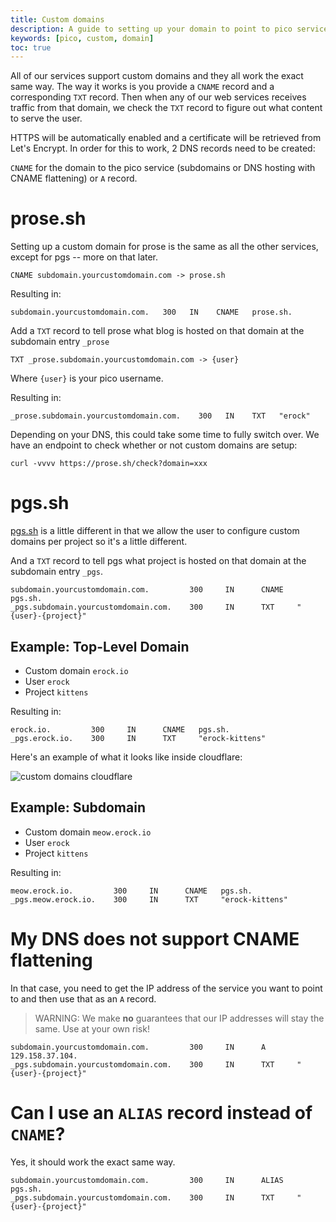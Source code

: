 ```yaml
---
title: Custom domains
description: A guide to setting up your domain to point to pico services
keywords: [pico, custom, domain]
toc: true
---
```


All of our services support custom domains and they all work the exact same way.
The way it works is you provide a `CNAME` record and a corresponding `TXT`
record. Then when any of our web services receives traffic from that domain, we
check the `TXT` record to figure out what content to serve the user.

HTTPS will be automatically enabled and a certificate will be retrieved from
Let's Encrypt. In order for this to work, 2 DNS records need to be created:

`CNAME` for the domain to the pico service (subdomains or DNS hosting with CNAME
flattening) or `A` record.

# prose.sh

Setting up a custom domain for prose is the same as all the other services,
except for pgs -- more on that later.

```
CNAME subdomain.yourcustomdomain.com -> prose.sh
```

Resulting in:

```
subdomain.yourcustomdomain.com.   300   IN    CNAME   prose.sh.
```

Add a `TXT` record to tell prose what blog is hosted on that domain at the
subdomain entry `_prose`

```
TXT _prose.subdomain.yourcustomdomain.com -> {user}
```

Where `{user}` is your pico username.

Resulting in:

```
_prose.subdomain.yourcustomdomain.com.    300   IN    TXT   "erock"
```

Depending on your DNS, this could take some time to fully switch over. We have
an endpoint to check whether or not custom domains are setup:

```
curl -vvvv https://prose.sh/check?domain=xxx
```

# pgs.sh

[pgs.sh](https://pgs.sh) is a little different in that we allow the user to
configure custom domains per project so it's a little different.

And a `TXT` record to tell pgs what project is hosted on that domain at the
subdomain entry `_pgs`.

```
subdomain.yourcustomdomain.com.         300     IN      CNAME   pgs.sh.
_pgs.subdomain.yourcustomdomain.com.    300     IN      TXT     "{user}-{project}"
```

## Example: Top-Level Domain

- Custom domain `erock.io`
- User `erock`
- Project `kittens`

Resulting in:

```
erock.io.         300     IN      CNAME   pgs.sh.
_pgs.erock.io.    300     IN      TXT     "erock-kittens"
```

Here's an example of what it looks like inside cloudflare:

![custom domains cloudflare](/custom-domains-cloudflare.png)

## Example: Subdomain

- Custom domain `meow.erock.io`
- User `erock`
- Project `kittens`

Resulting in:

```
meow.erock.io.         300     IN      CNAME   pgs.sh.
_pgs.meow.erock.io.    300     IN      TXT     "erock-kittens"
```

# My DNS does **not** support CNAME flattening

In that case, you need to get the IP address of the service you want to point to
and then use that as an `A` record.

> WARNING: We make **no** guarantees that our IP addresses will stay the same.
> Use at your own risk!

```
subdomain.yourcustomdomain.com.         300     IN      A       129.158.37.104.
_pgs.subdomain.yourcustomdomain.com.    300     IN      TXT     "{user}-{project}"
```

# Can I use an `ALIAS` record instead of `CNAME`?

Yes, it should work the exact same way.

```
subdomain.yourcustomdomain.com.         300     IN      ALIAS   pgs.sh.
_pgs.subdomain.yourcustomdomain.com.    300     IN      TXT     "{user}-{project}"
```
